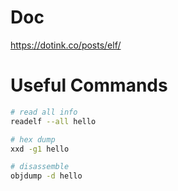 # Doc
https://dotink.co/posts/elf/

# Useful Commands
```Bash
# read all info
readelf --all hello

# hex dump
xxd -g1 hello

# disassemble
objdump -d hello
```
